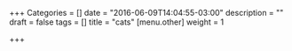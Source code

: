 +++
Categories = []
date = "2016-06-09T14:04:55-03:00"
description = ""
draft = false
tags = []
title = "cats"
[menu.other]
weight = 1

+++
